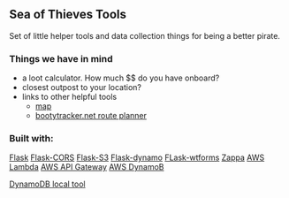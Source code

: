 ## Sea of Thieves Tools

Set of little helper tools and data collection things for being a better pirate.

### Things we have in mind
- a loot calculator. How much $$ do you have onboard?
- closest outpost to your location?
- links to other helpful tools
    - [map](https://s9972.pcdn.co/wp-content/uploads/sea-of-thieves-animal-spawn-map.jpg.optimal.jpg)
    - [bootytracker.net route planner](http://www.bootytracker.net/)


### Built with:

[Flask](https:://flask.pocoo.org)
[Flask-CORS](http://flask-cors.readthedocs.io/en/latest/)
[Flask-S3](https://flask-s3.readthedocs.io/en/latest/)
[Flask-dynamo](https://flask-dynamo.readthedocs.io)
[FLask-wtforms](https://flask-wtf.readthedocs.io/en/stable/index.html)
[Zappa](https://github.com/Miserlou/Zappa)
[AWS Lambda](https://aws.amazon.com/lambda/)
[AWS API Gateway](https://aws.amazon.com/api-gateway/)
[AWS DynamoB](https://aws.amazon.com/dynamodb/)

[DynamoDB local tool](https://docs.aws.amazon.com/amazondynamodb/latest/developerguide/DynamoDBLocal.html)
